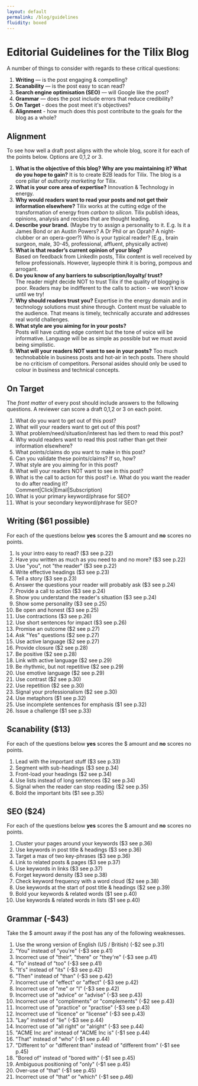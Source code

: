---layout: defaultpermalink: /blog/guidelinesfluidity: boxed---# Editorial Guidelines for the Tilix BlogA number of things to consider with regards to these critical questions:1. **Writing** — is the post engaging & compelling?2. **Scanability** — is the post easy to scan read?3. **Search engine optimisation (SEO)** — will Google like the post?4. **Grammar** — does the post include errors that reduce credibility?5. **On Target** - does the post meet it's objectives?6. **Alignment** - how much does this post contribute to the goals for the blog as a whole?## AlignmentTo see how well a draft post aligns with the whole blog, score it for each of the points below. Options are 0,1,2 or 3.1. **What is the objective of this blog? Why are you maintaining it? What do you hope to gain?**It is to create B2B leads for Tilix. The blog is a core pillar of _authority marketing_ for Tilix.2. **What is your core area of expertise?**Innovation & Technology in energy.3. **Why would readers want to read your posts and not get their information elsewhere?**Tilix works at the cutting edge of the transformation of energy from _carbon to silicon_. Tilix publish ideas, opinions, analysis and recipes that are thought leading.4. **Describe your brand.**(Maybe try to assign a personality to it. E.g. Is it a James Bond or an Austin Powers? A Dr Phil or an Oprah? A night-clubber or an opera-goer?) Who is your typical reader? (E.g., brain surgeon, male, 30-45, professional, affluent, physically active)6. **What is that reader’s current opinion of your blog?**  Based on feedback from LinkedIn posts, Tilix content is well received by fellow professionals. However, laypeople think it is boring, pompous and arrogant.7. **Do you know of any barriers to subscription/loyalty/ trust?**  The reader might decide NOT to trust Tilix if the quality of blogging is poor. Readers may be indifferent to the calls to action - we won't know until we try!8. **Why should readers trust you?**Expertise in the energy domain and in technology solutions must shine through. Content must be valuable to the audience. That means is timely, technically accurate and addresses real world challenges.9. **What style are you aiming for in your posts?**  Posts will have cutting edge content but the tone of voice will be informative. Language will be as simple as possible but we must avoid being simplistic.10. **What will your readers NOT want to see in your posts?** Too much technobabble in business posts and hot-air in tech posts. There should be no criticism of competitors. Personal asides should only be used to colour in business and technical concepts.## On TargetThe _front matter_ of every post should include answers to the following questions. A reviewer can score a draft 0,1,2 or 3 on each point.1. What do you want to get out of this post?2. What will your readers want to get out of this post?3. What problem/need/situation/interest has led them to read this post?4. Why would readers want to read this post rather than get their information elsewhere?5. What points/claims do you want to make in this post?6. Can you validate these points/claims? If so, how?7. What style are you aiming for in this post?8. What will your readers NOT want to see in this post?9. What is the call to action for this post? i.e. What do you want the reader to do after reading it?   Comment|Click|Email|Subscription)10. What is your primary keyword/phrase for SEO?11. What is your secondary keyword/phrase for SEO?## Writing ($61 possible) For each of the questions below **yes** scores the $ amount and **no** scores no points.1. Is your intro easy to read? ($3 see p.22) 2. Have you written as much as you need to and no more? ($3 see p.22) 3. Use "you", not "the reader" ($3 see p.22) 4. Write effective headings ($3 see p.23) 5. Tell a story ($3 see p.23) 6. Answer the questions your reader will probably ask ($3 see p.24) 7. Provide a call to action ($3 see p.24) 8. Show you understand the reader's situation ($3 see p.24) 9. Show some personality ($3 see p.25) 10. Be open and honest ($3 see p.25) 11. Use contractions ($3 see p.26) 12. Use short sentences for impact ($3 see p.26) 13. Promise an outcome ($2 see p.27) 14. Ask "Yes" questions ($2 see p.27) 15. Use active language ($2 see p.27) 16. Provide closure ($2 see p.28) 17. Be positive ($2 see p.28)18. Link with active language ($2 see p.29) 19. Be rhythmic, but not repetitive ($2 see p.29) 20. Use emotive language ($2 see p.29) 21. Use contrast ($2 see p.30) 22. Use repetition ($2 see p.30) 23. Signal your professionalism ($2 see p.30) 24. Use metaphors ($1 see p.32)25. Use incomplete sentences for emphasis ($1 see p.32)26. Issue a challenge ($1 see p.33) ## Scanability ($13)For each of the questions below **yes** scores the $ amount and **no** scores no points. 1. Lead with the important stuff ($3 see p.33)2. Segment with sub-headings ($3 see p.34)3. Front-load your headings ($2 see p.34)4. Use lists instead of long sentences ($2 see p.34) 5. Signal when the reader can stop reading ($2 see p.35)6. Bold the important bits ($1 see p.35) ## SEO ($24)For each of the questions below **yes** scores the $ amount and **no** scores no points.1. Cluster your pages around your keywords ($3 see p.36)2. Use keywords in post title & headings ($3 see p.36)3. Target a max of two key-phrases ($3 see p.36) 4. Link to related posts & pages ($3 see p.37)5. Use keywords in links ($3 see p.37)6. Forget keyword density ($3 see p.38)7. Check keyword frequency with a word cloud ($2 see p.38)8. Use keywords at the start of post title & headings ($2 see p.39)9. Bold your keywords & related words ($1 see p.40)10. Use keywords & related words in lists ($1 see p.40)## Grammar (-$43)Take the $ amount away if the post has any of the following weaknesses.1. Use the wrong version of English (US / British) (-$2 see p.31)2. "You" instead of "you're" (-$3 see p.41)3. Incorrect use of "their", "there" or "they're" (-$3 see p.41)4. "To" instead of "too" (-$3 see p.41)5. "It's" instead of "its" (-$3 see p.42)6. "Then" instead of "than" (-$3 see p.42)7. Incorrect use of "effect" or "affect" (-$3 see p.42) 8. Incorrect use of "me" or "I" (-$3 see p.42) 9. Incorrect use of "advice" or "advise" (-$3 see p.43) 10. Incorrect use of "compliments" or "complements" (-$2 see p.43)11. Incorrect use of "practice" or "practise" (-$3 see p.43) 12. Incorrect use of "licence" or "license" (-$3 see p.43)13. "Lay" instead of "lie" (-$3 see p.44)14. Incorrect use of "all right" or "alright" (-$3 see p.44)15. "ACME Inc are" instead of "ACME Inc is" (-$1 see p.44)16. "That" instead of "who" (-$1 see p.44) 17. "Different to" or "different than" instead of "different from" (-$1 see p.45)18. "Bored of" instead of "bored with" (-$1 see p.45)19. Ambiguous positioning of "only" (-$1 see p.45) 20. Over-use of "that" (-$1 see p.45)21. Incorrect use of "that" or "which" (-$1 see p.46) 
